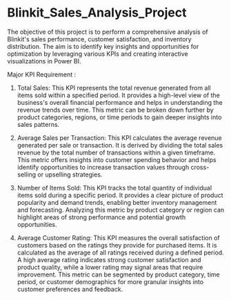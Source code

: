 # Blinkit_Sales_Analysis_Project
The objective of this project is to perform a comprehensive analysis of Blinkit's sales performance, customer satisfaction, and inventory distribution. The aim is to identify key insights and opportunities for optimization by leveraging various KPIs and creating interactive visualizations in Power BI.

Major KPI Requirement :
1. Total Sales:
This KPI represents the total revenue generated from all items sold within a specified period. It provides a high-level view of the business's overall financial performance and helps in understanding the revenue trends over time. This metric can be broken down further by product categories, regions, or time periods to gain deeper insights into sales patterns.

2. Average Sales per Transaction:
This KPI calculates the average revenue generated per sale or transaction. It is derived by dividing the total sales revenue by the total number of transactions within a given timeframe. This metric offers insights into customer spending behavior and helps identify opportunities to increase transaction values through cross-selling or upselling strategies.

3. Number of Items Sold:
This KPI tracks the total quantity of individual items sold during a specific period. It provides a clear picture of product popularity and demand trends, enabling better inventory management and forecasting. Analyzing this metric by product category or region can highlight areas of strong performance and potential growth opportunities.

4. Average Customer Rating:
This KPI measures the overall satisfaction of customers based on the ratings they provide for purchased items. It is calculated as the average of all ratings received during a defined period. A high average rating indicates strong customer satisfaction and product quality, while a lower rating may signal areas that require improvement. This metric can be segmented by product category, time period, or customer demographics for more granular insights into customer preferences and feedback.
